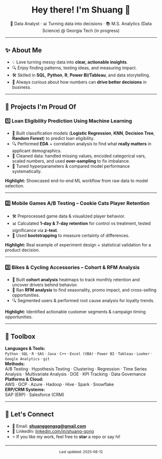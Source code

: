 <h1 align="center">Hey there! I'm Shuang 👋</h1>
<p align="center">
  🎯 Data Analyst · 📊 Turning data into decisions · 📚 M.S. Analytics (Data Science) @ Georgia Tech (in progress)
</p>

---

## ✨ About Me
- 💡 Love turning messy data into **clear, actionable insights**.  
- 🔍 Enjoy finding patterns, testing ideas, and measuring impact.  
- 🛠 Skilled in **SQL**, **Python**, **R**, **Power BI/Tableau**, and data storytelling.  
- 🚀 Always curious about how numbers can **drive better decisions** in business.

---

## 🚀 Projects I'm Proud Of

### 1️⃣ Loan Eligibility Prediction Using Machine Learning 
- 🧮 Built classification models (**Logistic Regression**, **KNN**, **Decision Tree**, **Random Forest**) to predict loan eligibility.  
- 🔍 Performed **EDA** + correlation analysis to find what **really matters** in applicant demographics.  
- 🧹 Cleaned data: handled missing values, encoded categorical vars, scaled numbers, and used **over-sampling** to fix imbalance.  
- 🎯 Tuned hyperparameters & compared model performance systematically.  

**Highlight:** Showcased end-to-end ML workflow from raw data to model selection.

---

### 2️⃣ Mobile Games A/B Testing – Cookie Cats Player Retention 
- 🛠 Preprocessed game data & visualized player behavior.  
- 📊 Calculated **1-day & 7-day retention** for control vs treatment, tested significance via **z-test**.  
- 🔄 Used **bootstrapping** to measure certainty of differences.  

**Highlight:** Real example of experiment design + statistical validation for a product decision.

---

### 3️⃣ Bikes & Cycling Accessories – Cohort & RFM Analysis 
- 📅 Built **cohort analysis** heatmaps to track monthly retention and uncover drivers behind behavior.  
- 🛒 Ran **RFM analysis** to find seasonality, promo impact, and cross-selling opportunities.  
- 🔍 Segmented users & performed root cause analysis for loyalty trends.  

**Highlight:** Identified actionable customer segments & campaign timing opportunities.

---

## 🧰 Toolbox
**Languages & Tools:**  
`Python` · `SQL` · `R` · `SAS` · `Java` · `C++` · `Excel (VBA)` · `Power BI` · `Tableau` · `Looker` · `Google Analytics` · `git`  
**Methods:**  
A/B Testing · Hypothesis Testing · Clustering · Regression · Time Series Analysis · Multivariate Analysis · DOE · KPI Tracking · Data Governance  
**Platforms & Cloud:**  
AWS · GCP · Azure · Hadoop · Hive · Spark · Snowflake  
**ERP/CRM Systems:**  
SAP (ERP) · Salesforce (CRM)  

---

## 💌 Let's Connect
- 📧 Email: **shuanggongsg@gmail.com**  
- 💼 LinkedIn: [linkedin.com/in/shuang-gong](https://www.linkedin.com/in/shuang-gong/)  
- ⭐ If you like my work, feel free to **star** a repo or say hi!

---

<p align="center">
  <sub>Last updated: 2025-08-12</sub>
</p>
